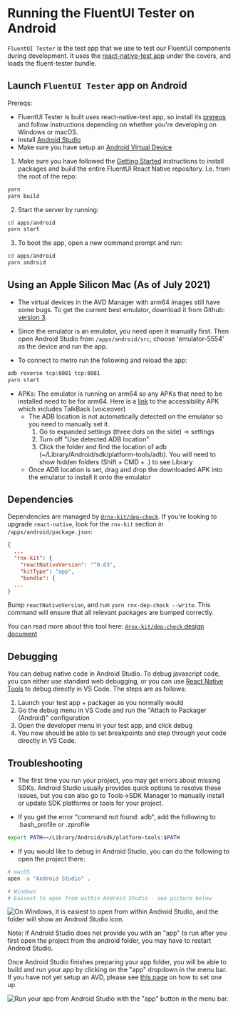 # Running the FluentUI Tester on Android

`FluentUI Tester` is the test app that we use to test our FluentUI components during development. It uses the [react-native-test app](https://github.com/microsoft/react-native-test-app) under the covers, and loads the fluent-tester bundle.

## Launch `FluentUI Tester` app on Android

Prereqs:

- FluentUI Tester is built uses react-native-test app, so install its [prereqs](https://github.com/microsoft/react-native-test-app#react-native-test-app) and follow instructions depending on whether you're developing on Windows or macOS.
- Install [Android Studio](https://developer.android.com/studio)
- Make sure you have setup an [Android Virtual Device](https://developer.android.com/studio/run/managing-avds)

1. Make sure you have followed the [Getting Started](../../../README.md) instructions to install packages and build the entire FluentUI React Native repository. I.e. from the root of the repo:

```sh
yarn
yarn build
```

2. Start the server by running:

```sh
cd apps/android
yarn start
```

3. To boot the app, open a new command prompt and run:

```sh
cd apps/android
yarn android
```

## Using an Apple Silicon Mac (As of July 2021)

- The virtual devices in the AVD Manager with arm64 images still have some bugs. To get the current best emulator, download it from Github: [version 3](https://github.com/google/android-emulator-m1-preview).

- Since the emulator is an emulator, you need open it manually first. Then open Android Studio from `/apps/android/src`, choose 'emulator-5554' as the device and run the app.
- To connect to metro run the following and reload the app:

```sh
adb reverse tcp:8081 tcp:8081
yarn start
```

- APKs: The emulator is running on arm64 so any APKs that need to be installed need to be for arm64. Here is a [link](https://www.apkmirror.com/apk/google-inc/android-accessibility-suite/android-accessibility-suite-9-1-0-358315219-release/android-accessibility-suite-9-1-0-358315219-android-apk-download/) to the accessibility APK which includes TalkBack (voiceover)
  - The ADB location is not automatically detected on the emulator so you need to manually set it.
    1.  Go to expanded settings (three dots on the side) -> settings
    2.  Turn off "Use detected ADB location"
    3.  Click the folder and find the location of adb (~/Library/Android/sdk/platform-tools/adb). You will need to show hidden folders (Shift + CMD + .) to see Library
  - Once ADB location is set, drag and drop the downloaded APK into the emulator to install it onto the emulator

## Dependencies

Dependencies are managed by
[`@rnx-kit/dep-check`](https://github.com/microsoft/rnx-kit/tree/main/packages/dep-check).
If you're looking to upgrade `react-native`, look for the `rnx-kit` section in
`/apps/android/package.json`:

```json
{
  ...
  "rnx-kit": {
    "reactNativeVersion": "^0.63",
    "kitType": "app",
    "bundle": {
  ...
}
```

Bump `reactNativeVersion`, and run `yarn rnx-dep-check --write`. This command
will ensure that all relevant packages are bumped correctly.

You can read more about this tool here:
[`@rnx-kit/dep-check` design document](https://github.com/microsoft/rnx-kit/blob/main/packages/dep-check/DESIGN.md)

## Debugging

You can debug native code in Android Studio. To debug javascript code, you can either use standard web debugging, or you can use [React Native Tools](https://marketplace.visualstudio.com/items?itemName=msjsdiag.vscode-react-native) to debug directly in VS Code. The steps are as follows:

1. Launch your test app + packager as you normally would
2. Go the debug menu in VS Code and run the "Attach to Packager (Android)" configuration
3. Open the developer menu in your test app, and click debug
4. You now should be able to set breakpoints and step through your code directly in VS Code.

## Troubleshooting

- The first time you run your project, you may get errors about missing SDKs. Android Studio usually provides quick options to resolve these issues, but you can also go to Tools->SDK Manager to manually install or update SDK platforms or tools for your project.

- If you get the error "command not found: adb", add the following to .bash_profile or .zprofile

```sh
export PATH=~/Library/Android/sdk/platform-tools:$PATH
```

- If you would like to debug in Android Studio, you can do the following to open the project there:

```sh
# macOS
open -a "Android Studio" .

# Windows
# Easiest to open from within Android Studio - see picture below
```

![On Windows, it is easiest to open from within Android Studio, and the folder will show an Android Studio icon.](./../../fluent-tester/assets/fluent_tester_android_windows_open.png)

Note: if Android Studio does not provide you with an "app" to run after you first open the project from the android folder, you may have to restart Android Studio.

Once Android Studio finishes preparing your app folder, you will be able to build and run your app by clicking on the "app" dropdown in the menu bar. If you have not yet setup an AVD, please see [this page](https://developer.android.com/studio/run/managing-avds) on how to set one up.

![Run your app from Android Studio with the "app" button in the menu bar.](./../../fluent-tester/assets/fluent_tester_android_app_built.png)
